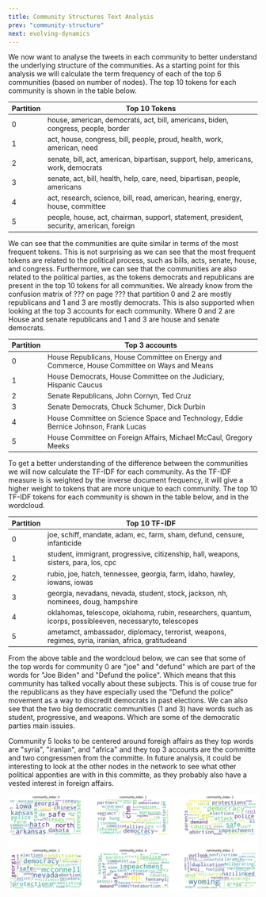 ```yaml
---
title: Community Structures Text Analysis
prev: "community-structure"
next: evolving-dynamics
---
```


<!-- 
om here we would like to see, what underlying structures, if not political party, that binds the different communities together. Is it a special commitee that they talk a lot about, a law or a maybe a more general topic like foreign policy or welfare? We do this by doing text analysis on the biggest communities to see which keywords that describe them best. We would furthermore also like to do some wordclouds on these communities. [Congressional-communities](congressional-communities)
-->

We now want to analyse the tweets in each community to better understand the underlying structure of the communities. As a starting point for this analysis we will calculate the term frequency of each of the top 6 communities (based on number of nodes). The top 10 tokens for each community is shown in the table below.

| Partition | Top 10 Tokens |
| --- | --- |
| 0 | house, american, democrats, act, bill, americans, biden, congress, people, border |
| 1 | act, house, congress, bill, people, proud, health, work, american, need |
| 2 | senate, bill, act, american, bipartisan, support, help, americans, work, democrats |
| 3 | senate, act, bill, health, help, care, need, bipartisan, people, americans |
| 4 | act, research, science, bill, read, american, hearing, energy, house, committee |
| 5 | people, house, act, chairman, support, statement, president, security, american, foreign |

We can see that the communities are quite similar in terms of the most frequent tokens. This is not surprising as we can see that the most frequent tokens are related to the political process, such as bills, acts, senate, house, and congress. Furthermore, we can see that the communities are also related to the political parties, as the tokens democrats and republicans are present in the top 10 tokens for all communities. 
We already know from the confusion matrix of ??? on page ??? that partition 0 and 2 are mostly republicans and 1 and 3 are mostly democrats. This is also supported when looking at the top 3 accounts for each community. Where 0 and 2 are House and senate republicans and 1 and 3 are house and senate democrats.

| Partition | Top 3 accounts |
| --- | --- |
| 0 | House Republicans, House Committee on Energy and Commerce, House Committee on Ways and Means |
| 1 | House Democrats, House Committee on the Judiciary, Hispanic Caucus |
| 2 | Senate Republicans, John Cornyn, Ted Cruz |
| 3 | Senate Democrats, Chuck Schumer, Dick Durbin |
| 4 | House Committee on Science Space and Technology, Eddie Bernice Johnson, Frank Lucas |
| 5 | House Committee on Foreign Affairs, Michael McCaul, Gregory Meeks |

To get a better understanding of the difference between the communities we will now calculate the TF-IDF for each community. As the TF-IDF measure is is weighted by the inverse document frequency, it will give a higher weight to tokens that are more unique to each community. The top 10 TF-IDF tokens for each community is shown in the table below, and in the wordcloud.

| Partition | Top 10 TF-IDF |
| --- | --- |
| 0 | joe, schiff, mandate, adam, ec, farm, sham, defund, censure, infanticide |
| 1 | student, immigrant, progressive, citizenship, hall, weapons, sisters, para, los, cpc |
| 2 | rubio, joe, hatch, tennessee, georgia, farm, idaho, hawley, iowans, iowas |
| 3 | georgia, nevadans, nevada, student, stock, jackson, nh, nominees, doug, hampshire |
| 4 | oklahomas, telescope, oklahoma, rubin, researchers, quantum, icorps, possibleeven, necessaryto, telescopes |
| 5 | ametamct, ambassador, diplomacy, terrorist, weapons, regimes, syria, iranian, africa, gratitudeand |

From the above table and the wordcloud below, we can see that some of the top words for community 0 are "joe" and "defund" which are part of the words for "Joe Biden" and "Defund the police". Which means that this community has talked vocally about these subjects. This is of couse true for the republicans as they have especially used the "Defund the police" movement as a way to discredit democrats in past elections.
We can also see that the two big democratic communities (1 and 3) have words such as student, progressive, and weapons. Which are some of the democratic parties main issuies.

Community 5 looks to be centered around foreigh affairs as they top words are "syria", "iranian", and "africa" and they top 3 accounts are the committe and two congressmen from the committe. In future analysis, it could be interesting to look at the other nodes in the network to see what other political apponties are with in this committe, as they probably also have a vested interest in foreign affairs.

![](/images/wordcloud.png)


<!--
## How we have created our dataset

this was done

Lorem ipsum dolor sit amet, consectetur adipiscing elit. In nulla tellus, tempus sed lobortis quis, venenatis ac ante. Maecenas accumsan augue ultricies metus hendrerit, in ultrices urna fringilla. Suspendisse lobortis egestas magna, sit amet fermentum ligula tincidunt vitae. Suspendisse cursus non dui a vulputate. Cras vestibulum vulputate enim eu placerat. Ut scelerisque semper justo sit amet auctor. Aliquam sit amet iaculis tortor.

> Nulla in justo hendrerit, tincidunt mauris et, porta est. Donec in leo vitae est ultrices dapibus id nec tortor. Maecenas ut ipsum eu nisl cursus facilisis scelerisque eu ex. Aliquam euismod elementum libero, at vehicula ipsum.

Nam commodo lorem quis tortor euismod, ut ultrices orci aliquet. Sed eget dui nec sem ullamcorper convallis id nec ante. Aliquam ultricies a massa quis semper. Donec suscipit augue ut sagittis hendrerit. Aliquam erat volutpat. Proin aliquet maximus nibh, id aliquet justo maximus at. Sed accumsan ante id aliquam pellentesque. 

![](/images/dtu-logo.png)

Aliquam nec hendrerit quam. Suspendisse maximus eros sollicitudin, accumsan turpis eu, blandit nulla. Nunc lorem elit, molestie at libero gravida, placerat consectetur ante. Sed tincidunt viverra tellus a vehicula.


1. Lorem ipsum dolor sit amet
1. Lorem ipsum dolor sit amet
1. Lorem ipsum dolor sit amet

Lorem ipsum dolor sit amet, consectetur adipiscing elit. Nam blandit lobortis turpis. Praesent porttitor, turpis eu posuere molestie, sem dolor scelerisque sapien, eu aliquet ante felis ac metus. Pellentesque semper ultricies urna. Aenean auctor, turpis ut convallis ultrices, eros tellus bibendum risus, eu varius velit ante et diam. 

* Lorem ipsum dolor sit amet
* Lorem ipsum dolor sit amet
* Lorem ipsum dolor sit amet

In suscipit lorem orci, eu placerat nibh dignissim ut. Nullam consequat nisl dui, in ornare risus porttitor sed. Integer vitae nibh semper purus ultrices rutrum. Pellentesque non diam ornare, imperdiet elit a, tempus lacus. Suspendisse viverra euismod dapibus.

Suspendisse non tellus faucibus, dapibus leo at, elementum magna. Fusce quis ante ex. In non ex eleifend, luctus risus quis, dapibus velit. Nulla facilisi. Integer iaculis arcu at fermentum varius. Donec auctor dolor non dolor pulvinar luctus. Mauris vestibulum lacinia nisl, a dictum erat molestie sed. Vivamus vel blandit turpis, nec sollicitudin massa. Nunc velit eros, tristique elementum congue eget, auctor dictum tellus. 

Quisque iaculis, sem quis imperdiet faucibus, nunc lorem feugiat purus, vestibulum condimentum turpis turpis ut ante. Donec vestibulum lectus ut ullamcorper condimentum. Curabitur fermentum nulla vitae arcu sollicitudin pulvinar.

<img src="/images/dtu-logo.png" width="200" />

Vestibulum ante ipsum primis in faucibus orci luctus et ultrices posuere cubilia curae; Suspendisse eu tellus ut erat porttitor luctus. Vivamus aliquam auctor massa, in auctor orci. Ut quis enim ut lorem consectetur blandit dictum eu mauris.
-->